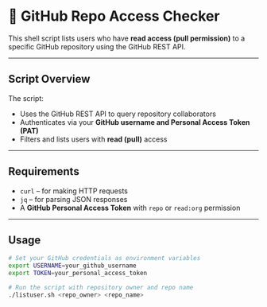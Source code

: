 # 🔐 GitHub Repo Access Checker

This shell script lists users who have **read access (pull permission)** to a specific GitHub repository using the GitHub REST API.

---

## Script Overview

The script:
- Uses the GitHub REST API to query repository collaborators
- Authenticates via your **GitHub username and Personal Access Token (PAT)**
- Filters and lists users with **read (pull)** access

---

##  Requirements

- `curl` – for making HTTP requests
- `jq` – for parsing JSON responses
- A **GitHub Personal Access Token** with `repo` or `read:org` permission

---

##  Usage

```bash
# Set your GitHub credentials as environment variables
export USERNAME=your_github_username
export TOKEN=your_personal_access_token

# Run the script with repository owner and repo name
./listuser.sh <repo_owner> <repo_name>

